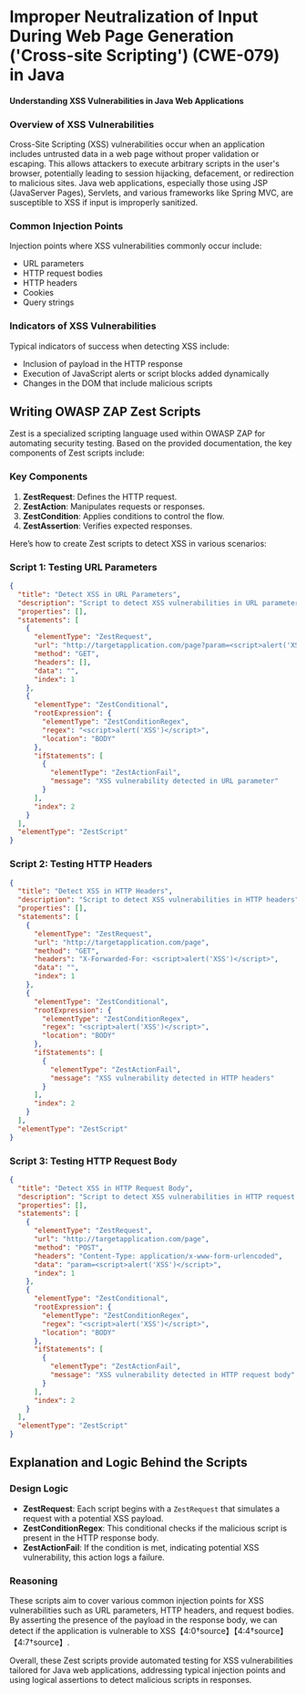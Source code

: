 # Improper Neutralization of Input During Web Page Generation ('Cross-site Scripting') (CWE-079) in Java

#### Understanding XSS Vulnerabilities in Java Web Applications

### Overview of XSS Vulnerabilities
Cross-Site Scripting (XSS) vulnerabilities occur when an application includes untrusted data in a web page without proper validation or escaping. This allows attackers to execute arbitrary scripts in the user's browser, potentially leading to session hijacking, defacement, or redirection to malicious sites. Java web applications, especially those using JSP (JavaServer Pages), Servlets, and various frameworks like Spring MVC, are susceptible to XSS if input is improperly sanitized.

### Common Injection Points
Injection points where XSS vulnerabilities commonly occur include:
- URL parameters
- HTTP request bodies
- HTTP headers
- Cookies
- Query strings

### Indicators of XSS Vulnerabilities
Typical indicators of success when detecting XSS include:
- Inclusion of payload in the HTTP response
- Execution of JavaScript alerts or script blocks added dynamically
- Changes in the DOM that include malicious scripts

## Writing OWASP ZAP Zest Scripts
Zest is a specialized scripting language used within OWASP ZAP for automating security testing. Based on the provided documentation, the key components of Zest scripts include:

### Key Components
1. **ZestRequest**: Defines the HTTP request.
2. **ZestAction**: Manipulates requests or responses.
3. **ZestCondition**: Applies conditions to control the flow.
4. **ZestAssertion**: Verifies expected responses.

Here’s how to create Zest scripts to detect XSS in various scenarios:

### Script 1: Testing URL Parameters

```json
{
  "title": "Detect XSS in URL Parameters",
  "description": "Script to detect XSS vulnerabilities in URL parameters",
  "properties": [],
  "statements": [
    {
      "elementType": "ZestRequest",
      "url": "http://targetapplication.com/page?param=<script>alert('XSS')</script>",
      "method": "GET",
      "headers": [],
      "data": "",
      "index": 1
    },
    {
      "elementType": "ZestConditional",
      "rootExpression": {
        "elementType": "ZestConditionRegex",
        "regex": "<script>alert('XSS')</script>",
        "location": "BODY"
      },
      "ifStatements": [
        {
          "elementType": "ZestActionFail",
          "message": "XSS vulnerability detected in URL parameter"
        }
      ],
      "index": 2
    }
  ],
  "elementType": "ZestScript"
}
```

### Script 2: Testing HTTP Headers

```json
{
  "title": "Detect XSS in HTTP Headers",
  "description": "Script to detect XSS vulnerabilities in HTTP headers",
  "properties": [],
  "statements": [
    {
      "elementType": "ZestRequest",
      "url": "http://targetapplication.com/page",
      "method": "GET",
      "headers": "X-Forwarded-For: <script>alert('XSS')</script>",
      "data": "",
      "index": 1
    },
    {
      "elementType": "ZestConditional",
      "rootExpression": {
        "elementType": "ZestConditionRegex",
        "regex": "<script>alert('XSS')</script>",
        "location": "BODY"
      },
      "ifStatements": [
        {
          "elementType": "ZestActionFail",
          "message": "XSS vulnerability detected in HTTP headers"
        }
      ],
      "index": 2
    }
  ],
  "elementType": "ZestScript"
}
```

### Script 3: Testing HTTP Request Body

```json
{
  "title": "Detect XSS in HTTP Request Body",
  "description": "Script to detect XSS vulnerabilities in HTTP request body",
  "properties": [],
  "statements": [
    {
      "elementType": "ZestRequest",
      "url": "http://targetapplication.com/page",
      "method": "POST",
      "headers": "Content-Type: application/x-www-form-urlencoded",
      "data": "param=<script>alert('XSS')</script>",
      "index": 1
    },
    {
      "elementType": "ZestConditional",
      "rootExpression": {
        "elementType": "ZestConditionRegex",
        "regex": "<script>alert('XSS')</script>",
        "location": "BODY"
      },
      "ifStatements": [
        {
          "elementType": "ZestActionFail",
          "message": "XSS vulnerability detected in HTTP request body"
        }
      ],
      "index": 2
    }
  ],
  "elementType": "ZestScript"
}
```

## Explanation and Logic Behind the Scripts

### Design Logic
- **ZestRequest**: Each script begins with a `ZestRequest` that simulates a request with a potential XSS payload.
- **ZestConditionRegex**: This conditional checks if the malicious script is present in the HTTP response body.
- **ZestActionFail**: If the condition is met, indicating potential XSS vulnerability, this action logs a failure.

### Reasoning
These scripts aim to cover various common injection points for XSS vulnerabilities such as URL parameters, HTTP headers, and request bodies. By asserting the presence of the payload in the response body, we can detect if the application is vulnerable to XSS【4:0†source】【4:4†source】【4:7†source】.

Overall, these Zest scripts provide automated testing for XSS vulnerabilities tailored for Java web applications, addressing typical injection points and using logical assertions to detect malicious scripts in responses.
